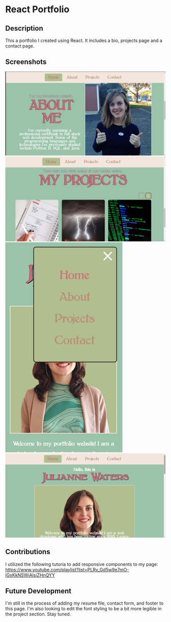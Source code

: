 # React Portfolio

## Description
This a portfolio I created using React. It includes a bio, projects page and a contact page.

## Screenshots
![Home](images/Screenshot%20(139).png)
![About](images/Screenshot%20(140).png)
![Projects](images/Screenshot%20(141).png)
![Responsive Nav](images/Screenshot%20(142).png)

## Contributions
I utilized the following tutoria to add responsive components to my page:
https://www.youtube.com/playlist?list=PLRv_Gd5w9e7mO-lGxKkNSWiAlsiZHnQYY

## Future Development
I'm still in the process of adding my resume file, contact form, and footer to this page.  I'm also looking to edit the font styling to be a bit more legible in the project section. Stay tuned.
